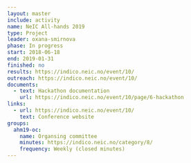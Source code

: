 ```yaml
---
layout: master
include: activity
name: NeIC All-hands 2019
type: Project
leader: oxana-smirnova
phase: In progress
start: 2018-06-18
end: 2019-01-31
finished: no
results: https://indico.neic.no/event/10/
outreach: https://indico.neic.no/event/10/
documents:
  - text: Hackathon documentation
    url: https://indico.neic.no/event/10/page/6-hackathon
links:
  - url: https://indico.neic.no/event/10/
    text: Conference website
groups:
  ahm19-oc:
    name: Organsing committee
    minutes: https://indico.neic.no/category/8/
    frequency: Weekly (closed minutes)
---
```

